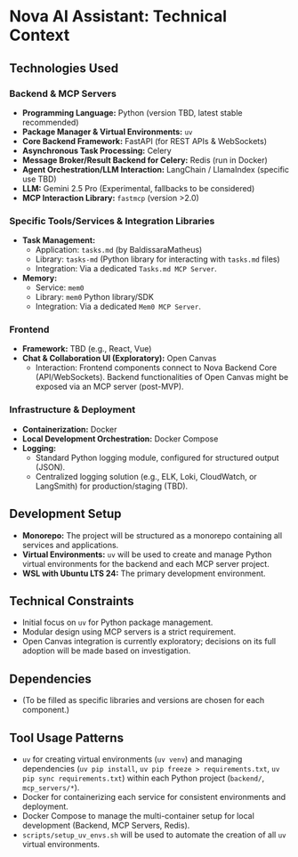 # Nova AI Assistant: Technical Context

## Technologies Used

### Backend & MCP Servers
- **Programming Language:** Python (version TBD, latest stable recommended)
- **Package Manager & Virtual Environments:** `uv`
- **Core Backend Framework:** FastAPI (for REST APIs & WebSockets)
- **Asynchronous Task Processing:** Celery
- **Message Broker/Result Backend for Celery:** Redis (run in Docker)
- **Agent Orchestration/LLM Interaction:** LangChain / LlamaIndex (specific use TBD)
- **LLM:** Gemini 2.5 Pro (Experimental, fallbacks to be considered)
- **MCP Interaction Library:** `fastmcp` (version >2.0)

### Specific Tools/Services & Integration Libraries
- **Task Management:**
    - Application: `tasks.md` (by BaldissaraMatheus)
    - Library: `tasks-md` (Python library for interacting with `tasks.md` files)
    - Integration: Via a dedicated `Tasks.md MCP Server`.
- **Memory:**
    - Service: `mem0`
    - Library: `mem0` Python library/SDK
    - Integration: Via a dedicated `Mem0 MCP Server`.

### Frontend
- **Framework:** TBD (e.g., React, Vue)
- **Chat & Collaboration UI (Exploratory):** Open Canvas
    - Interaction: Frontend components connect to Nova Backend Core (API/WebSockets). Backend functionalities of Open Canvas might be exposed via an MCP server (post-MVP).

### Infrastructure & Deployment
- **Containerization:** Docker
- **Local Development Orchestration:** Docker Compose
- **Logging:**
    - Standard Python logging module, configured for structured output (JSON).
    - Centralized logging solution (e.g., ELK, Loki, CloudWatch, or LangSmith) for production/staging (TBD).

## Development Setup
- **Monorepo:** The project will be structured as a monorepo containing all services and applications.
- **Virtual Environments:** `uv` will be used to create and manage Python virtual environments for the backend and each MCP server project.
- **WSL with Ubuntu LTS 24:** The primary development environment.

## Technical Constraints
- Initial focus on `uv` for Python package management.
- Modular design using MCP servers is a strict requirement.
- Open Canvas integration is currently exploratory; decisions on its full adoption will be made based on investigation.

## Dependencies
- (To be filled as specific libraries and versions are chosen for each component.)

## Tool Usage Patterns
- `uv` for creating virtual environments (`uv venv`) and managing dependencies (`uv pip install`, `uv pip freeze > requirements.txt`, `uv pip sync requirements.txt`) within each Python project (`backend/`, `mcp_servers/*`).
- Docker for containerizing each service for consistent environments and deployment.
- Docker Compose to manage the multi-container setup for local development (Backend, MCP Servers, Redis).
- `scripts/setup_uv_envs.sh` will be used to automate the creation of all `uv` virtual environments. 